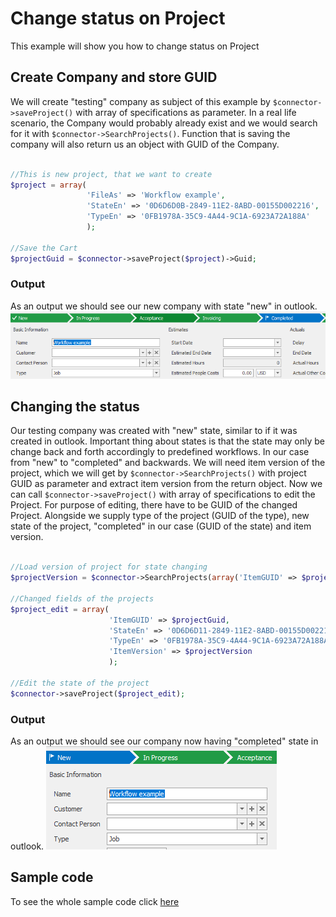 # Change status on Project
This example will show you how to change status on Project

## Create Company and store GUID
We will create "testing" company as subject of this example by  ```$connector->saveProject()``` with array of specifications as parameter. In a real life scenario, the Company would probably already exist and we would search for it with ```$connector->SearchProjects()```. Function that is saving the company will also return us an object with GUID of the Company.
```php

//This is new project, that we want to create
$project = array(
                 'FileAs' => 'Workflow example',
                 'StateEn' => '0D6D6D0B-2849-11E2-8ABD-00155D002216',
                 'TypeEn' => '0FB1978A-35C9-4A44-9C1A-6923A72A188A'
                 );

//Save the Cart
$projectGuid = $connector->saveProject($project)->Guid;

```
### Output
As an output we should see our new company with state "new" in outlook.
![example output](Images/sample_output_company.PNG)

## Changing the status
Our testing company was created with "new" state, similar to if it was created in outlook. Important thing about states is that the state may only be change back and forth accordingly to predefined workflows. In our case from "new" to "completed" and backwards. We will need item version of the project, which we will get by ```$connector->SearchProjects()``` with project GUID as parameter and extract item version from the return object. Now we can call ```$connector->saveProject()``` with array of specifications to edit the Project. For purpose of editing, there have to be GUID of the changed Project. Alongside we supply type of the project (GUID of the type), new state of the project, "completed" in our case (GUID of the state) and item version.
```php

//Load version of project for state changing
$projectVersion = $connector->SearchProjects(array('ItemGUID' => $projectGuid))->Data[0]->ItemVersion;

//Changed fields of the projects
$project_edit = array(
                      'ItemGUID' => $projectGuid,
                      'StateEn' => '0D6D6D11-2849-11E2-8ABD-00155D002216',
                      'TypeEn' => '0FB1978A-35C9-4A44-9C1A-6923A72A188A',
                      'ItemVersion' => $projectVersion
                      );

//Edit the state of the project
$connector->saveProject($project_edit);

```
### Output
As an output we should see our company now having "completed" state in outlook.
![example output](Images/sample_output_state.PNG)

## Sample code
To see the whole sample code click [here](sample_code.php)